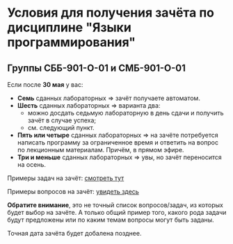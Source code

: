 # Условия для получения зачёта по дисциплине "Языки программирования"

## Группы СББ-901-О-01 и СМБ-901-О-01

Если после **30 мая** у вас:

- **Семь** сданных лабораторных => зачёт получаете автоматом.
- **Шесть** сданных лабораторных => варианта два:
  - можно досдать седьмую лабораторную в день сдачи и получить зачёт в случае успеха;
  - см. следующий пункт.
- **Пять или четыре** сданных лабораторных => на зачёте потребуется написать программу за ограниченное время и ответить на вопрос по лекционным материалам. Причём, в прямом эфире.
- **Три и меньше** сданных лабораторных => увы, но зачёт переносится на осень.

Примеры задач на зачёт: [смотреть тут](https://github.com/posgen/OmsuMaterials/tree/master/FKN/zachet/example_tasks.pdf)

Примеры вопросов на зачёт: [увидеть здесь](https://github.com/posgen/OmsuMaterials/tree/master/FKN/zachet/example_questions.pdf)

**Обратите внимание**, это не точный список вопросов/задач, из которых будет выбор на зачёте. А только общий пример того, какого рода задачи будут предложены или по каким темам вопросы могут быть заданы.

Точная дата зачёта будет добалена позднее.
